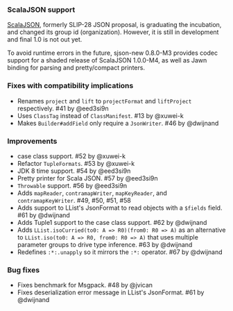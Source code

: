 ### ScalaJSON support

[ScalaJSON](https://github.com/mdedetrich/scalajson), formerly SLIP-28 JSON proposal, is graduating the incubation, and changed its group id (organization). However, it is still in development and final 1.0 is not out yet.

To avoid runtime errors in the future, sjson-new 0.8.0-M3 provides codec support for a shaded release of ScalaJSON 1.0.0-M4, as well as Jawn binding for parsing and pretty/compact printers.

### Fixes with compatibility implications

- Renames `project` and `lift` to `projectFormat` and `liftProject` respectively. #41 by @eed3si9n
- Uses `ClassTag` instead of `ClassManifest`. #13 by @xuwei-k
- Makes `Builder#addField` only require a `JsonWriter`. #46 by @dwijnand

### Improvements

- case class support. #52 by @xuwei-k
- Refactor `TupleFormats`. #53 by @xuwei-k
- JDK 8 time support. #54 by @eed3si9n
- Pretty printer for Scala JSON. #57 by @eed3si9n
- `Throwable` support. #56 by @eed3si9n
- Adds `mapReader`, `contramapWriter`, `mapKeyReader`, and `contramapKeyWriter`. #49, #50, #51, #58
- Adds support to LList's JsonFormat to read objects with a `$fields` field. #61 by @dwijnand
- Adds Tuple1 support to the case class support. #62 by @dwijnand
- Adds `LList.isoCurried(to0: A => R0)(from0: R0 => A)` as an alternative to `LList.iso(to0: A => R0, from0: R0 => A)` that uses multiple parameter groups to drive type inference. #63 by @dwijnand
- Redefines `:*:.unapply` so it mirrors the `:*:` operator. #67 by @dwijnand

### Bug fixes

- Fixes benchmark for Msgpack. #48 by @jvican
- Fixes deserialization error message in LList's JsonFormat. #61 by @dwijnand
